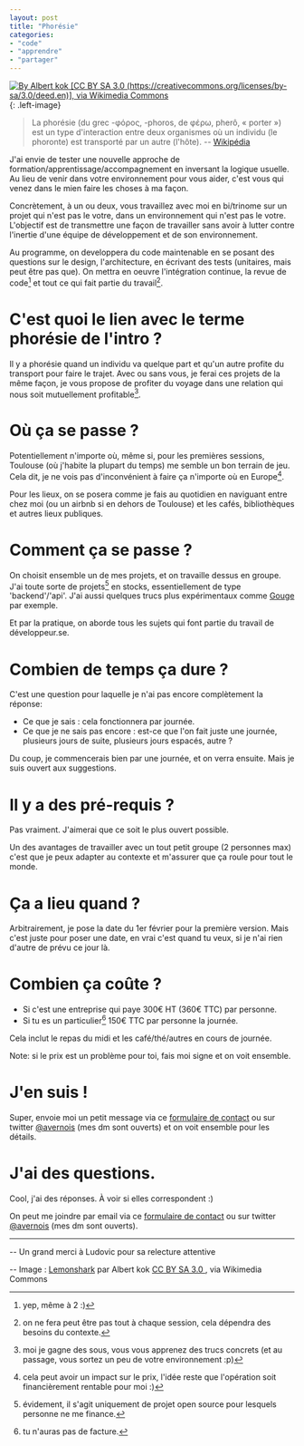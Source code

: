 ```yaml
---
layout: post
title: "Phorésie"
categories: 
- "code"
- "apprendre"
- "partager"
---
```


[![By Albert kok [CC BY SA 3.0 (https://creativecommons.org/licenses/by-sa/3.0/deed.en)], via Wikimedia Commons](https://upload.wikimedia.org/wikipedia/commons/thumb/9/93/Lemonshark.jpg/320px-Lemonshark.jpg)](https://upload.wikimedia.org/wikipedia/commons/9/93/Lemonshark.jpg){: .left-image}

> La phorésie (du grec -φόρος, -phoros, de φέρω, pherô, « porter ») est un type d'interaction entre deux organismes où un individu (le phoronte) est transporté par un autre (l'hôte). -- [Wikipédia](https://fr.wikipedia.org/wiki/Phor%C3%A9sie)

J'ai envie de tester une nouvelle approche de formation/apprentissage/accompagnement en inversant la logique usuelle. Au lieu de venir dans votre environnement pour vous aider, c'est vous qui venez dans le mien faire les choses à ma façon.



Concrètement, à un ou deux, vous travaillez avec moi en bi/trinome sur un projet qui n'est pas le votre, dans un environnement qui n'est pas le votre.
L'objectif est de transmettre une façon de travailler sans avoir à lutter contre l'inertie d'une équipe de développement et de son environnement.

Au programme, on developpera du code maintenable en se posant des questions sur le design, l'architecture, en écrivant des tests (unitaires, mais peut être pas que).
On mettra en oeuvre l'intégration continue, la revue de code[^3] et tout ce qui fait partie du travail[^4].

# C'est quoi le lien avec le terme phorésie de l'intro ?

Il y a phorésie quand un individu va quelque part et qu'un autre profite du transport pour faire le trajet.
Avec ou sans vous, je ferai ces projets de la même façon, je vous propose de profiter du voyage dans une relation qui nous soit mutuellement profitable[^5].

# Où ça se passe ?

Potentiellement n'importe où, même si, pour les premières sessions, Toulouse (où j'habite la plupart du temps) me semble un bon terrain de jeu.
Cela dit, je ne vois pas d'inconvénient à faire ça n'importe où en Europe[^2].

Pour les lieux, on se posera comme je fais au quotidien en naviguant entre chez moi (ou un airbnb si en dehors de Toulouse) et les cafés, bibliothèques et autres lieux publiques.

# Comment ça se passe ?

On choisit ensemble un de mes projets, et on travaille dessus en groupe.
J'ai toute sorte de projets[^6] en stocks, essentiellement de type 'backend'/'api'. J'ai aussi quelques trucs plus expérimentaux comme [Gouge](https://gitlab.com/avernois/gouge) par exemple.

Et par la pratique, on aborde tous les sujets qui font partie du travail de développeur.se.

# Combien de temps ça dure ?

C'est une question pour laquelle je n'ai pas encore complètement la réponse:

* Ce que je sais : cela fonctionnera par journée.
* Ce que je ne sais pas encore : est-ce que l'on fait juste une journée, plusieurs jours de suite, plusieurs jours espacés, autre ?

Du coup, je commencerais bien par une journée, et on verra ensuite. Mais je suis ouvert aux suggestions.


# Il y a des pré-requis ?

Pas vraiment. J'aimerai que ce soit le plus ouvert possible. 

Un des avantages de travailler avec un tout petit groupe (2 personnes max) c'est que je peux adapter au contexte et m'assurer que ça roule pour tout le monde.

# Ça a lieu quand ?

Arbitrairement, je pose la date du 1er février pour la première version. 
Mais c'est juste pour poser une date, en vrai c'est quand tu veux, si je n'ai rien d'autre de prévu ce jour là.

# Combien ça coûte ?

* Si c'est une entreprise qui paye 300€ HT (360€ TTC) par personne.
* Si tu es un particulier[^1] 150€ TTC par personne la journée.

Cela inclut le repas du midi et les café/thé/autres en cours de journée.

Note: si le prix est un problème pour toi, fais moi signe et on voit ensemble.

# J'en suis !

Super, envoie moi un petit message via ce [formulaire de contact](/contact/) ou sur twitter [@avernois](https://twitter.com/avernois) (mes dm sont ouverts) et on voit ensemble pour les détails.

# J'ai des questions.

Cool, j'ai des réponses. À voir si elles correspondent :)

On peut me joindre par email via ce [formulaire de contact](/contact/) ou sur twitter [@avernois](https://twitter.com/avernois) (mes dm sont ouverts).

-----

-- Un grand merci à Ludovic pour sa relecture attentive

-- Image : [Lemonshark](https://fr.wikipedia.org/wiki/Phor%C3%A9sie#/media/File:Lemonshark.jpg) par Albert kok [CC BY SA 3.0 ](https://creativecommons.org/licenses/by-sa/3.0/deed.en), via Wikimedia Commons

[^1]: tu n'auras pas de facture.
[^2]: cela peut avoir un impact sur le prix, l'idée reste que l'opération soit financièrement rentable pour moi :)
[^3]: yep, même à 2 :)
[^4]: on ne fera peut être pas tout à chaque session, cela dépendra des besoins du contexte.
[^5]: moi je gagne des sous, vous vous apprenez des trucs concrets (et au passage, vous sortez un peu de votre environnement :p)
[^6]: évidement, il s'agit uniquement de projet open source pour lesquels personne ne me finance.
